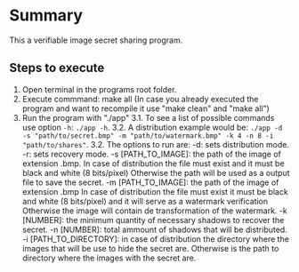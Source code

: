 # Summary 

This a verifiable image secret sharing program.

## Steps to execute

1. Open terminal in the programs root folder.
2. Execute commmand: make all 
   (In case you already executed the program and want to recompile it use "make clean" and "make all")
3. Run the program with "./app"
   3.1. To see a list of possible commands use option `-h`: `./app -h`.
   3.2. A distribution example would be: `./app -d -s "path/to/secret.bmp" -m "path/to/watermark.bmp" -k 4 -n 8 -i "path/to/shares"`.
   3.2. The options to run are:
   -d: sets distribution mode.
   -r: sets recovery mode.
   -s [PATH_TO_IMAGE]: the path of the image of extension .bmp.
                       In case of distribution the file must exist
                       and it must be black and white (8 bits/pixel)
                       Otherwise the path will be used as a output file to save the secret.
   -m [PATH_TO_IMAGE]: the path of the image of extension .bmp
                      In case of distribution the file must exist
                      it must be black and white (8 bits/pixel)
                      and it will serve as a watermark verification
                      Otherwise the image will contain de transformation of the watermark.
   -k [NUMBER]: the minimum quantity of necessary shadows to recover the secret.
   -n [NUMBER]: total ammount of shadows that will be distributed.
   -i [PATH_TO_DIRECTORY]: in case of distribution the directory where the images that
                           will be use to hide the secret are.
                           Otherwise is the path to directory where the images with the secret are.
